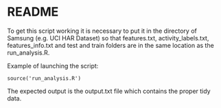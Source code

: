 README
========================================================

To get this script working it is necessary to put it in
the directory of Samsung (e.g. UCI HAR Dataset) so that
features.txt, activity_labels.txt, features_info.txt and 
test and train folders are in the same location as the run_analysis.R.

Example of launching the script:
```{r}
source('run_analysis.R')
```
The expected output is the output.txt file which contains 
the proper tidy data.

